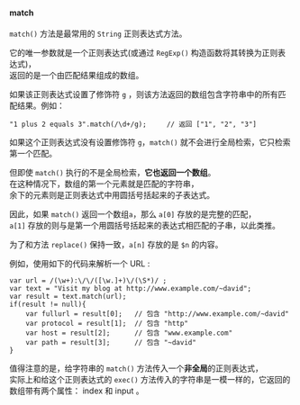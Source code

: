#### match

`match()` 方法是最常用的 `String` 正则表达式方法。  

它的唯一参数就是一个正则表达式(或通过 `RegExp()` 构造函数将其转换为正则表达式)，  
返回的是一个由匹配结果组成的数组。  

如果该正则表达式设置了修饰符 `g` ，则该方法返回的数组包含字符串中的所有匹配结果。例如：  

	"1 plus 2 equals 3".match(/\d+/g);     // 返回 ["1", "2", "3"]

如果这个正则表达式没有设置修饰符 `g`，`match()` 就不会进行全局检索，它只检索第一个匹配。  

但即使 `match()` 执行的不是全局检索，**它也返回一个数组**。  
在这种情况下，数组的第一个元素就是匹配的字符串，  
余下的元素则是正则表达式中用圆括号括起来的子表达式。  

因此，如果 `match()` 返回一个数组`a`，那么 `a[0]` 存放的是完整的匹配，  
`a[1]` 存放的则与是第一个用圆括号括起来的表达式相匹配的子串，以此类推。  

为了和方法 `replace()` 保持一致，`a[n]` 存放的是 `$n` 的内容。

例如，使用如下的代码来解析一个 URL :  

	var url = /(\w+):\/\/([\w.]+)\/(\S*)/ ;
    var text = "Visit my blog at http://www.example.com/~david";
    var result = text.match(url);
    if(result != null){
    	var fullurl = result[0];   // 包含 "http://www.example.com/~david"
        var protocol = result[1];  // 包含 "http"
        var host = result[2];      // 包含 "www.example.com"
        var path = result[3];      // 包含 "~david" 
    }
      
值得注意的是，给字符串的 `match()` 方法传入一个**非全局**的正则表达式，  
实际上和给这个正则表达式的 `exec()` 方法传入的字符串是一模一样的，它返回的数组带有两个属性： index 和 input 。

